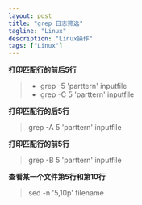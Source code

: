 ```yaml
---
layout: post
title: "grep 日志筛选"
tagline: "Linux"
description: "Linux操作"
tags: ["Linux"]
---
```


**打印匹配行的前后5行**

> * grep -5 'parttern' inputfile
> * grep -C 5 'parttern' inputfile

**打印匹配行的后5行**

> grep -A 5 'parttern' inputfile

**打印匹配行的前5行**

> grep -B 5 'parttern' inputfile

**查看某一个文件第5行和第10行**

> sed -n '5,10p' filename